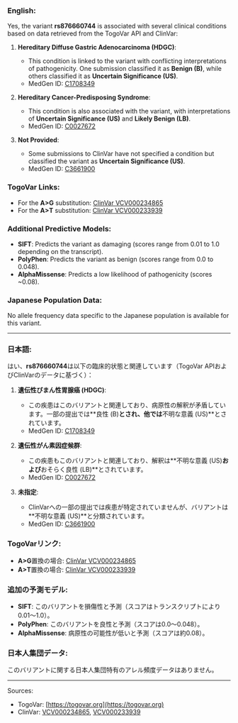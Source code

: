 ### English:
Yes, the variant **rs876660744** is associated with several clinical conditions based on data retrieved from the TogoVar API and ClinVar:

1. **Hereditary Diffuse Gastric Adenocarcinoma (HDGC)**:
   - This condition is linked to the variant with conflicting interpretations of pathogenicity. One submission classified it as **Benign (B)**, while others classified it as **Uncertain Significance (US)**.
   - MedGen ID: [C1708349](https://www.ncbi.nlm.nih.gov/medgen/C1708349)

2. **Hereditary Cancer-Predisposing Syndrome**:
   - This condition is also associated with the variant, with interpretations of **Uncertain Significance (US)** and **Likely Benign (LB)**.
   - MedGen ID: [C0027672](https://www.ncbi.nlm.nih.gov/medgen/C0027672)

3. **Not Provided**:
   - Some submissions to ClinVar have not specified a condition but classified the variant as **Uncertain Significance (US)**.
   - MedGen ID: [C3661900](https://www.ncbi.nlm.nih.gov/medgen/C3661900)

### TogoVar Links:
- For the **A>G** substitution: [ClinVar VCV000234865](https://www.ncbi.nlm.nih.gov/clinvar/variation/234865)
- For the **A>T** substitution: [ClinVar VCV000233939](https://www.ncbi.nlm.nih.gov/clinvar/variation/233939)

### Additional Predictive Models:
- **SIFT**: Predicts the variant as damaging (scores range from 0.01 to 1.0 depending on the transcript).
- **PolyPhen**: Predicts the variant as benign (scores range from 0.0 to 0.048).
- **AlphaMissense**: Predicts a low likelihood of pathogenicity (scores ~0.08).

### Japanese Population Data:
No allele frequency data specific to the Japanese population is available for this variant.

---

### 日本語:
はい、**rs876660744**は以下の臨床的状態と関連しています（TogoVar APIおよびClinVarのデータに基づく）：

1. **遺伝性びまん性胃腺癌 (HDGC)**:
   - この疾患はこのバリアントと関連しており、病原性の解釈が矛盾しています。一部の提出では**良性 (B)**とされ、他では**不明な意義 (US)**とされています。
   - MedGen ID: [C1708349](https://www.ncbi.nlm.nih.gov/medgen/C1708349)

2. **遺伝性がん素因症候群**:
   - この疾患もこのバリアントと関連しており、解釈は**不明な意義 (US)**および**おそらく良性 (LB)**とされています。
   - MedGen ID: [C0027672](https://www.ncbi.nlm.nih.gov/medgen/C0027672)

3. **未指定**:
   - ClinVarへの一部の提出では疾患が特定されていませんが、バリアントは**不明な意義 (US)**と分類されています。
   - MedGen ID: [C3661900](https://www.ncbi.nlm.nih.gov/medgen/C3661900)

### TogoVarリンク:
- **A>G**置換の場合: [ClinVar VCV000234865](https://www.ncbi.nlm.nih.gov/clinvar/variation/234865)
- **A>T**置換の場合: [ClinVar VCV000233939](https://www.ncbi.nlm.nih.gov/clinvar/variation/233939)

### 追加の予測モデル:
- **SIFT**: このバリアントを損傷性と予測（スコアはトランスクリプトにより0.01～1.0）。
- **PolyPhen**: このバリアントを良性と予測（スコアは0.0～0.048）。
- **AlphaMissense**: 病原性の可能性が低いと予測（スコアは約0.08）。

### 日本人集団データ:
このバリアントに関する日本人集団特有のアレル頻度データはありません。

--- 
Sources:
- TogoVar: [https://togovar.org](https://togovar.org)
- ClinVar: [VCV000234865](https://www.ncbi.nlm.nih.gov/clinvar/variation/234865), [VCV000233939](https://www.ncbi.nlm.nih.gov/clinvar/variation/233939)